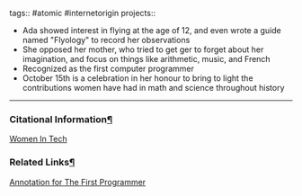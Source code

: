 tags:: #atomic #internetorigin projects::[](https://natmeng.github.io/memx2/atomic/Women_In_Tech/)

 
- Ada showed interest in flying at the age of 12, and even wrote a guide named "Flyology" to record her observations
- She opposed her mother, who tried to get ger to forget about her imagination, and focus on things like arithmetic, music, and French
- Recognized as the first computer programmer
- October 15th is a celebration in her honour to bring to light the contributions women have had in math and science throughout history
---

### Citational Information[¶](https://natmeng.github.io/memx2/sources/Women_In_Tech/#citational-information "Permanent link")

[Women In Tech](https://natmeng.github.io/memx2/sources/Women_In_Tech/) 

### Related Links[¶](https://natmeng.github.io/memx2/atomic/Women_In_Tech/#related-links "Permanent link")

[Annotation for The First Programmer](https://natmeng.github.io/memx2/annotations/Women_In_Tech/) 

